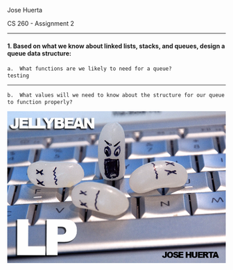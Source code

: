 Jose Huerta 

CS 260 -
Assignment 2

---
#### 1.  Based on what we know about linked lists, stacks, and queues, design a queue data structure:
    a.  What functions are we likely to need for a queue?
    testing
    
---
    b.  What values will we need to know about the structure for our queue to function properly?


![Testing](https://github.com/thejosehuerta/cs260/blob/main/assignment2/images/Jellybean%20LP%20Cover.jpg?raw=true)

